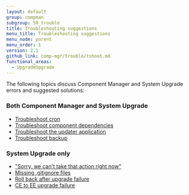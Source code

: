 ```yaml
---
layout: default
group: compman
subgroup: 50_trouble
title: Troubleshooting suggestions
menu_title: Troubleshooting suggestions
menu_node: parent
menu_order: 1
version: 2.1
github_link: comp-mgr/trouble/tshoot.md
functional_areas:
  - UpgradeUpgrade
---
```


The following topics discuss Component Manager and System Upgrade errors and suggested solutions:

### Both Component Manager and System Upgrade
*	<a href="{{page.baseurl}}/comp-mgr/trouble/cman/cron.html">Troubleshoot cron</a>
*	<a href="{{page.baseurl}}/comp-mgr/trouble/cman/component-depend.html">Troubleshoot component dependencies</a>
*	<a href="{{page.baseurl}}/comp-mgr/trouble/cman/updater.html">Troubleshoot the updater application</a>
*	<a href="{{page.baseurl}}/comp-mgr/trouble/cman/tshoot_backup.html">Troubleshoot backup</a>

### System Upgrade only
*	<a href="{{page.baseurl}}/comp-mgr/trouble/cman/were-sorry.html">"Sorry, we can't take that action right now"</a>
*	<a href="{{page.baseurl}}/comp-mgr/trouble/cman/gitignore.html">Missing .gitignore files</a>
*	<a href="{{page.baseurl}}/comp-mgr/trouble/cman/update-fail.html">Roll back after upgrade failure</a>
*	<a href="{{page.baseurl}}/comp-mgr/trouble/cman/ce-ee-upgrade.html">CE to EE upgrade failure</a>

